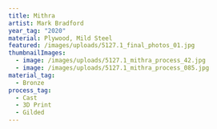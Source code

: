 ```yaml
---
title: Mithra
artist: Mark Bradford
year_tag: "2020"
material: Plywood, Mild Steel
featured: /images/uploads/5127.1_final_photos_01.jpg
thumbnailImages:
  - image: /images/uploads/5127.1_mithra_process_42.jpg
  - image: /images/uploads/5127.1_mithra_process_085.jpg
material_tag:
  - Bronze
process_tag:
  - Cast
  - 3D Print
  - Gilded
---
```

